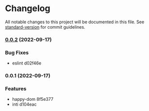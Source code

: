 # Changelog

All notable changes to this project will be documented in this file. See [standard-version](https://github.com/conventional-changelog/standard-version) for commit guidelines.

### [0.0.2](///compare/v0.0.1...v0.0.2) (2022-09-17)


### Bug Fixes

* eslint d02f46e

### 0.0.1 (2022-09-17)

### Features

* happy-dom 8f5e377
* inti d104eac
